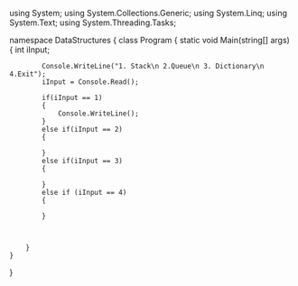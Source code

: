using System;
using System.Collections.Generic;
using System.Linq;
using System.Text;
using System.Threading.Tasks;

namespace DataStructures
{
    class Program
    {
        static void Main(string[] args)
        {
            int iInput;



            Console.WriteLine("1. Stack\n 2.Queue\n 3. Dictionary\n 4.Exit");
            iInput = Console.Read();

            if(iInput == 1)
            {
                Console.WriteLine();
            }
            else if(iInput == 2)
            {

            }
            else if(iInput == 3)
            {

            }
            else if (iInput == 4)
            {

            }



        }
    }
}
